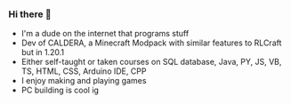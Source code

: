 ### Hi there 👋

- I'm a dude on the internet that programs stuff 
- Dev of CALDERA, a Minecraft Modpack with similar features to RLCraft but in 1.20.1
- Either self-taught or taken courses on SQL database, Java, PY, JS, VB, TS, HTML, CSS, Arduino IDE, CPP
- I enjoy making and playing games
- PC building is cool ig
